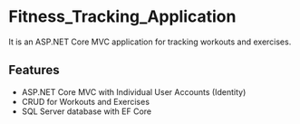 # Fitness_Tracking_Application

It is an ASP.NET Core MVC application for tracking workouts and exercises.

## Features
- ASP.NET Core MVC with Individual User Accounts (Identity)
- CRUD for Workouts and Exercises
- SQL Server database with EF Core
